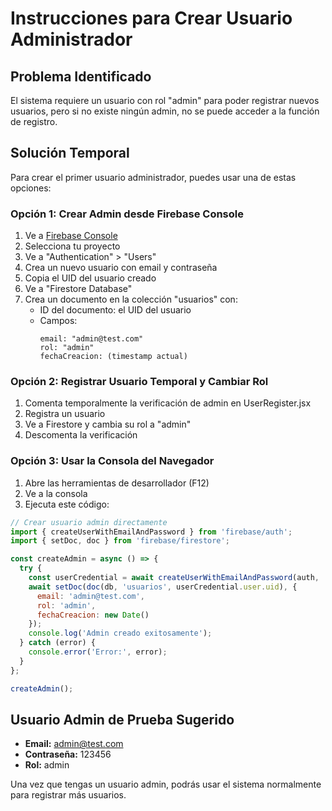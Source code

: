 # Instrucciones para Crear Usuario Administrador

## Problema Identificado
El sistema requiere un usuario con rol "admin" para poder registrar nuevos usuarios, pero si no existe ningún admin, no se puede acceder a la función de registro.

## Solución Temporal
Para crear el primer usuario administrador, puedes usar una de estas opciones:

### Opción 1: Crear Admin desde Firebase Console
1. Ve a [Firebase Console](https://console.firebase.google.com/)
2. Selecciona tu proyecto
3. Ve a "Authentication" > "Users"
4. Crea un nuevo usuario con email y contraseña
5. Copia el UID del usuario creado
6. Ve a "Firestore Database"
7. Crea un documento en la colección "usuarios" con:
   - ID del documento: el UID del usuario
   - Campos:
     ```
     email: "admin@test.com"
     rol: "admin"
     fechaCreacion: (timestamp actual)
     ```

### Opción 2: Registrar Usuario Temporal y Cambiar Rol
1. Comenta temporalmente la verificación de admin en UserRegister.jsx
2. Registra un usuario
3. Ve a Firestore y cambia su rol a "admin"
4. Descomenta la verificación

### Opción 3: Usar la Consola del Navegador
1. Abre las herramientas de desarrollador (F12)
2. Ve a la consola
3. Ejecuta este código:

```javascript
// Crear usuario admin directamente
import { createUserWithEmailAndPassword } from 'firebase/auth';
import { setDoc, doc } from 'firebase/firestore';

const createAdmin = async () => {
  try {
    const userCredential = await createUserWithEmailAndPassword(auth, 'admin@test.com', '123456');
    await setDoc(doc(db, 'usuarios', userCredential.user.uid), {
      email: 'admin@test.com',
      rol: 'admin',
      fechaCreacion: new Date()
    });
    console.log('Admin creado exitosamente');
  } catch (error) {
    console.error('Error:', error);
  }
};

createAdmin();
```

## Usuario Admin de Prueba Sugerido
- **Email:** admin@test.com
- **Contraseña:** 123456
- **Rol:** admin

Una vez que tengas un usuario admin, podrás usar el sistema normalmente para registrar más usuarios.
